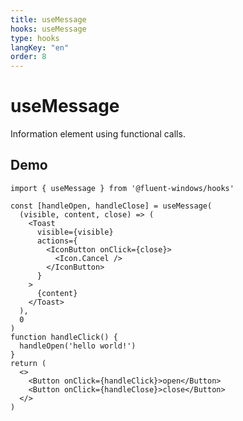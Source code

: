 ```yaml
---
title: useMessage
hooks: useMessage
type: hooks
langKey: "en"
order: 8
---
```


# useMessage

<p class="description">Information element using functional calls.</p>

## Demo

```tsx
import { useMessage } from '@fluent-windows/hooks'

const [handleOpen, handleClose] = useMessage(
  (visible, content, close) => (
    <Toast
      visible={visible}
      actions={
        <IconButton onClick={close}>
          <Icon.Cancel />
        </IconButton>
      }
    >
      {content}
    </Toast>
  ),
  0
)
function handleClick() {
  handleOpen('hello world!')
}
return (
  <>
    <Button onClick={handleClick}>open</Button>
    <Button onClick={handleClose}>close</Button>
  </>
)
```
